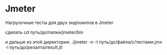 # Jmeter
Нагрузочные тесты для двух эндпоинтов в Jmeter


сделать cd путь/до/папки/jmeter/bin 

и дальше из этой директории:
./jmeter -n -t путь/до/файла/с/тестами.jmx -l путь/до/резалта/result.jtl
